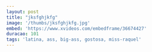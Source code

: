 ```yaml
---
layout: post
title: "jksfghjkfg"
image: '/thumbs/jksfghjkfg.jpg'
embed: 'https://www.xvideos.com/embedframe/36674427'
duracao: 101
tags: 'latina, ass, big-ass, gostosa, miss-raquel'
---
```

